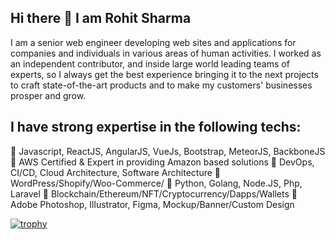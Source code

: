 ## Hi there 👋 I am Rohit Sharma 

I am a senior web engineer developing web sites and applications for companies and individuals in various areas of human activities. I worked as an independent contributor, and inside large world leading teams of experts, so I always get the best experience bringing it to the next projects to craft state-of-the-art products and to make my customers' businesses prosper and grow.

I have strong expertise in the following techs:
-------------------------------------------------
🏅 Javascript, ReactJS, AngularJS, VueJs, Bootstrap, MeteorJS, BackboneJS
🏅 AWS Certified & Expert in providing Amazon based solutions
🏅 DevOps, CI/CD, Cloud Architecture, Software Architecture
🏅 WordPress/Shopify/Woo-Commerce/
🏅 Python, Golang, Node.JS, Php, Laravel
🏅 Blockchain/Ethereum/NFT/Cryptocurrency/Dapps/Wallets
🏅 Adobe Photoshop, Illustrator, Figma, Mockup/Banner/Custom Design


[![trophy](https://github-profile-trophy.vercel.app/?username=rsharma9234)](https://github.com/ryo-ma/github-profile-trophy)

<!--
**rsharma9234/rsharma9234** is a ✨ _special_ ✨ repository because its `README.md` (this file) appears on your GitHub profile.

Here are some ideas to get you started:

- 🔭 I’m currently working on ...
- 🌱 I’m currently learning ...
- 👯 I’m looking to collaborate on ...
- 🤔 I’m looking for help with ...
- 💬 Ask me about ...
- 📫 How to reach me: ...
- 😄 Pronouns: ...
- ⚡ Fun fact: ...
-->
